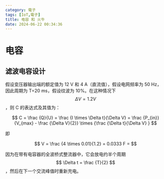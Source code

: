 ```yaml
---
category: 電子
tags: [IoT,電子]
title: 电容 和 火牛
date: 2024-06-22 00:34:36
---
```


<style>
  table {
    width: 100%
    }
  td {
    vertical-align: center;
  }
  table.inputT{
    margin: 10px;
    width: auto;
    margin-left: auto;
    margin-right: auto;
    border: none;
  }
  input{
    text-align: center;
    padding: 0px 10px;
  }
  iframe{
    width: 100%;
    display: block;
    border-style:none;
  }
</style>


# 电容

## 滤波电容设计

假设变压器输出端的额定值为 12 V 和 4 A（直流值），假设电网频率为 50 Hz，因此周期为 T=20 ms，假设纹波为 10%。在这种情况下 $$ \Delta V = 1.2V $$，则 C 的表达式及其值为：


$$ C = \frac {Q}{U} = \frac {I \times \Delta t}{\Delta V} = \frac {P_{in}} {V_{max} - \frac {\Delta V}{2}} \times {\frac {\Delta t}{\Delta V} }
$$

即

$$
V = \frac {4 \times 0.01}{1.2} = 0.0333 F = 
$$


因为在带有电容器的全波桥式整流器中，它会放电约半个周期 $$ \Delta t = \frac {T}{2} $$，然后在下一个交流峰值时重新充电。